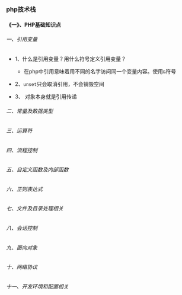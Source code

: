 ### php技术栈

#### 《一》、PHP基础知识点

###### 一、引用变量
* 1、什么是引用变量？用什么符号定义引用变量？
    
    - 在php中引用意味着用不同的名字访问同一个变量内容。使用`&`符号
* 2、`unset`只会取消引用，不会销毁空间
* 3、 对象本身就是引用传递
    
###### 二、常量及数据类型
###### 三、运算符
###### 四、流程控制
###### 五、自定义函数及内部函数
###### 六、正则表达式
###### 七、文件及目录处理相关
###### 八、会话控制
###### 九、面向对象
###### 十、网络协议
###### 十一、开发环境和配置相关


